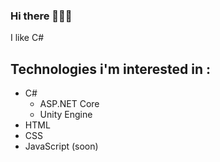 ### Hi there 🥶🥶🥶

I like C#

## Technologies i'm interested in : 
- C#
  - ASP.NET Core
  - Unity Engine
- HTML
- CSS
- JavaScript (soon)
